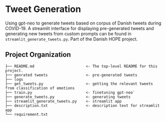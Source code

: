 # Tweet Generation
Using gpt-neo to generate tweets based on corpus of Danish tweets during COVID-19. A streamlit interface for displaying pre-generated tweets and generating new tweets from custom prompts can be found in ``streamlit_generate_tweets.py``. Part of the Danish HOPE project.

## Project Organization
```
├── README.md                       <- The top-level README for this project.                       
├── genrated tweets                 <- pre-generated tweets              
├── logs
├── get_tweets.py                   <- getting the relevant tweets from classification of emotions
├── train.py                        <- finetuning gpt-neo¨
├── generate_tweets.py              <- generating tweets
├── streamlit_generate_tweets.py    <- streamlit app                       
├── description.txt                 <- description text for streamlit app
└── requirement.txt
```
